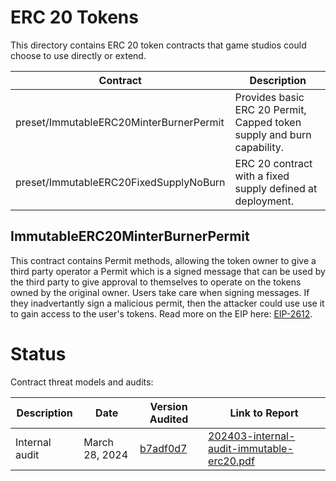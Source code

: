 # ERC 20 Tokens

This directory contains ERC 20 token contracts that game studios could choose to use
directly or extend. 

| Contract                               | Description                                   |
|--------------------------------------- |-----------------------------------------------|
| preset/ImmutableERC20MinterBurnerPermit| Provides basic ERC 20 Permit, Capped token supply and burn capability.  | 
| preset/ImmutableERC20FixedSupplyNoBurn | ERC 20 contract with a fixed supply defined at deployment. | 

## ImmutableERC20MinterBurnerPermit

This contract contains Permit methods, allowing the token owner to give a third party operator a Permit which is a signed message that can be used by the third party to give approval to themselves to operate on the tokens owned by the original owner. Users take care when signing messages. If they inadvertantly sign a malicious permit, then the attacker could use use it to gain access to the user's tokens. Read more on the EIP here: [EIP-2612](https://eips.ethereum.org/EIPS/eip-2612).
# Status

Contract threat models and audits:

| Description               | Date             |Version Audited  | Link to Report |
|---------------------------|------------------|-----------------|----------------|
| Internal audit            | March 28, 2024   | [b7adf0d7](https://github.com/immutable/contracts/tree/b7adf0d702ea71ae43b65f904c1b18d7cdfbb4a2) | [202403-internal-audit-immutable-erc20.pdf](../../../audits/token/202403-internal-audit-immutable-erc20.pdf) |


